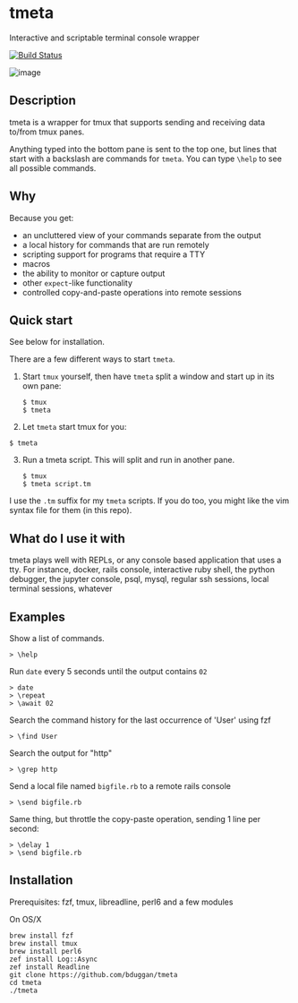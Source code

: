 # tmeta

Interactive and scriptable terminal console wrapper

[![Build Status](https://travis-ci.org/bduggan/tmeta.svg?branch=master)](https://travis-ci.org/bduggan/tmeta)

![image](https://user-images.githubusercontent.com/58956/62714100-c4e26780-b9b2-11e9-8fe4-43089b721698.png)

## Description

tmeta is a wrapper for tmux that supports
sending and receiving data to/from tmux panes.

Anything typed into the bottom pane is sent to the top one, but
lines that start with a backslash are commands for `tmeta`.
You can type `\help` to see all possible commands.

## Why

Because you get:

- an uncluttered view of your commands separate from the output
- a local history for commands that are run remotely
- scripting support for programs that require a TTY
- macros
- the ability to monitor or capture output
- other `expect`-like functionality
- controlled copy-and-paste operations into remote sessions

## Quick start

See below for installation.

There are a few different ways to start `tmeta`.

1. Start `tmux` yourself, then have `tmeta` split a window and
start up in its own pane:
   ```
   $ tmux
   $ tmeta
   ```

2. Let `tmeta` start tmux for you:
  ```
  $ tmeta
  ```

3. Run a tmeta script.  This will split and run in another pane.
   ```
   $ tmux
   $ tmeta script.tm
   ```

I use the `.tm` suffix for my `tmeta` scripts.  If you do too, you
might like the vim syntax file for them (in this repo).


## What do I use it with

tmeta plays well with REPLs, or any console based
application that uses a tty.  For instance, docker, rails
console, interactive ruby shell, the python debugger, the
jupyter console, psql, mysql, regular ssh sessions, local
terminal sessions, whatever

## Examples

  Show a list of commands.
  ```
  > \help
  ```

  Run `date` every 5 seconds until the output contains `02`
  ```
  > date
  > \repeat
  > \await 02
  ```

  Search the command history for the last occurrence of 'User' using fzf
  ```
  > \find User
  ```

  Search the output for "http"
  ```
  > \grep http
  ```

  Send a local file named `bigfile.rb` to a remote rails console
  ```
  > \send bigfile.rb
  ```

  Same thing, but throttle the copy-paste operation, sending 1 line per second:
  ```
  > \delay 1
  > \send bigfile.rb
  ```

## Installation

Prerequisites: fzf, tmux, libreadline, perl6 and a few modules

On OS/X
```
brew install fzf
brew install tmux
brew install perl6
zef install Log::Async
zef install Readline
git clone https://github.com/bduggan/tmeta
cd tmeta
./tmeta
```
